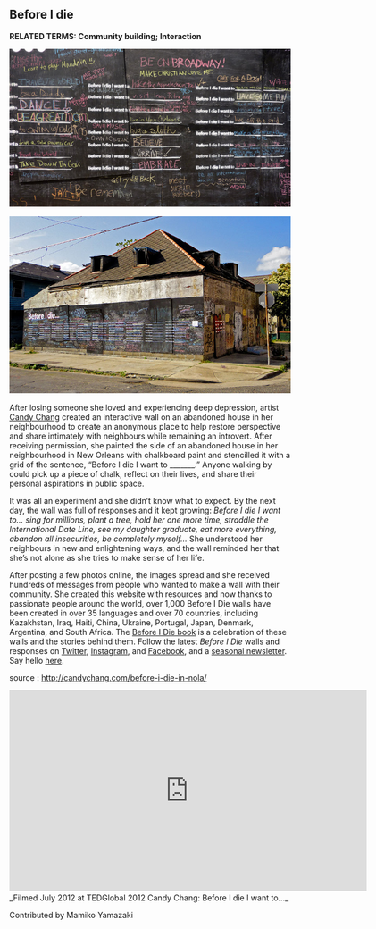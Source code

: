 ## Before I die

**RELATED TERMS: Community building; Interaction**

![Chang1](Chang1.jpg)

![Chang2](Chang2.jpg)

After losing someone she loved and experiencing deep depression, artist [Candy Chang](http://candychang.com) created an interactive wall on an abandoned house in her neighbourhood to create an anonymous place to help restore perspective and share intimately with neighbours while remaining an introvert. After receiving permission, she painted the side of an abandoned house in her neighbourhood in New Orleans with chalkboard paint and stencilled it with a grid of the sentence, “Before I die I want to _______.” Anyone walking by could pick up a piece of chalk, reflect on their lives, and share their personal aspirations in public space.

It was all an experiment and she didn’t know what to expect. By the next day, the wall was full of responses and it kept growing: _Before I die I want to… sing for millions, plant a tree, hold her one more time, straddle the International Date Line, see my daughter graduate, eat more everything, abandon all insecurities, be completely myself…_ She understood her neighbours in new and enlightening ways, and the wall reminded her that she’s not alone as she tries to make sense of her life.

After posting a few photos online, the images spread and she received hundreds of messages from people who wanted to make a wall with their community. She created this website with resources and now thanks to passionate people around the world, over 1,000 Before I Die walls have been created in over 35 languages and over 70 countries, including Kazakhstan, Iraq, Haiti, China, Ukraine, Portugal, Japan, Denmark, Argentina, and South Africa. The [Before I Die book](http://candychang.com/before-i-die-the-book/) is a celebration of these walls and the stories behind them. Follow the latest _Before I Die_ walls and responses on [Twitter](https://twitter.com/#%21/BeforeIDieWall), [Instagram](http://instagram.com/BeforeIdiewall/), and [Facebook](https://www.facebook.com/BeforeIDieWall), and a [seasonal newsletter](http://beforeidie.cc/site/press/). Say hello [here](mailto:hello@beforeidie.cc).

source : http://candychang.com/before-i-die-in-nola/

<iframe src="https://embed-ssl.ted.com/talks/candy_chang_before_i_die_i_want_to.html" width="640" height="360" frameborder="0" scrolling="no" allowfullscreen="allowfullscreen"></iframe>_Filmed July 2012 at TEDGlobal 2012 Candy Chang: Before I die I want to…_

Contributed by Mamiko Yamazaki
